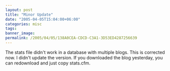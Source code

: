 ```yaml
---
layout: post
title: "Minor Update"
date: "2005-04-05T15:04:00+06:00"
categories: misc 
tags: 
banner_image: 
permalink: /2005/04/05/138A0CEA-CDCD-C3A1-3D53ED4287256639
---
```


The stats file didn't work in a database with multiple blogs. This is corrected now. I didn't update the version. If you downloaded the blog yesterday, you can redownload and just copy stats.cfm.